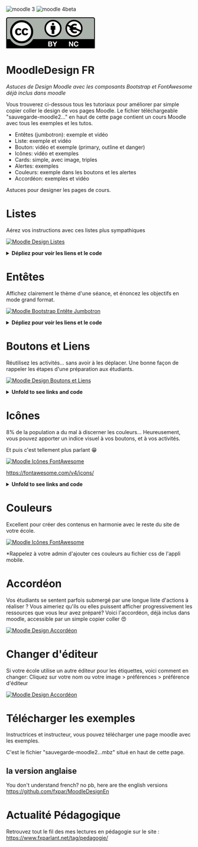 ![moodle 3](https://img.shields.io/badge/Moodle-3-brightgreen) ![moodle 4beta](https://img.shields.io/badge/Moodle-4beta-brightgreen)

![Licence CC by nc](https://github.com/fxpar/MoodleDesignFr/blob/main/by-nc.eu.svg)

# MoodleDesign FR
*Astuces de Design Moodle avec les composants Bootstrap et FontAwesome déjà inclus dans moodle*

Vous trouverez ci-dessous tous les tutoriaux pour améliorer par simple copier coller le design de vos pages Moodle.
Le fichier téléchargeable "sauvegarde-moodle2..." en haut de cette page contient un cours Moodle avec tous les exemples et les tutos.

* Entêtes (jumbotron): exemple et vidéo
* Liste: exemple et vidéo
* Bouton: vidéo et exemple (primary, outline et danger)
* Icônes: vidéo et exemples
* Cards: simple, avec image, triples
* Alertes: exemples
* Couleurs: exemple dans les boutons et les alertes
* Accordéon: exemples et vidéo


Astuces pour designer les pages de cours.

# Listes
Aérez vos instructions avec ces listes plus sympathiques

[![Moodle Design Listes](https://i.ytimg.com/vi/JdeyVMi2W8U/hqdefault.jpg)](
https://www.youtube.com/watch?v=JdeyVMi2W8U)

<details>
  <summary> <b>Dépliez pour voir les liens et le code</b> </summary>

* Bootstrap list groups: https://getbootstrap.com/docs/4.0/components/list-group/

````    
     <ul class="list-group">
      <li class="list-group-item active">Cras justo odio</li>
      <li class="list-group-item">Dapibus ac facilisis in</li>
      <li class="list-group-item">Morbi leo risus</li>
      <li class="list-group-item">Porta ac consectetur ac</li>
      <li class="list-group-item">Vestibulum at eros</li>
     </ul>
````

* Bootstrap Cards Lists: https://getbootstrap.com/docs/4.0/components/card/#list-groups

````
    <div class="card" style="width: 18rem;">
        <div class="card-header">
          Featured
        </div>
        <ul class="list-group list-group-flush">
          <li class="list-group-item">Cras justo odio</li>
          <li class="list-group-item">Dapibus ac facilisis in</li>
          <li class="list-group-item">Vestibulum at eros</li>
        </ul>
    </div>
    
````
  
</details>

# Entêtes

Affichez clairement le thème d'une séance, et énoncez les objectifs en mode grand format.

[![Moodle Bootstrap Entête Jumbotron](https://i.ytimg.com/vi/MjYRA2s07C0/hqdefault.jpg)](
https://www.youtube.com/watch?v=MjYRA2s07C0)

<details>
  <summary><b>Dépliez pour voir les liens et le code</b></summary>
  
* Bootstrap 4 Entête: Le magnifique "Jumbotron" : https://getbootstrap.com/docs/4.0/components/jumbotron/
  
````
    <div class="jumbotron">
      <h1 class="display-4">Hello, world!</h1>
      <p class="lead">This is a simple hero unit, a simple jumbotron-style component for calling extra attention to featured content or information.</p>
      <hr class="my-4">
      <p>It uses utility classes for typography and spacing to space content out within the larger container.</p>
      <p class="lead">
        <a class="btn btn-primary btn-lg" href="#" role="button">Learn more</a>
      </p>
    </div>
````
  
  </details>

# Boutons et Liens

Réutilisez les activités... sans avoir à les déplacer. Une bonne façon de rappeler les étapes d'une préparation aux étudiants.

[![Moodle Design Boutons et Liens](https://i.ytimg.com/vi/73FQHTYExRw/hqdefault.jpg)](
https://www.youtube.com/watch?v=73FQHTYExRw)

<details>
  <summary><b>Unfold to see links and code</b></summary>
  
* Bootstrap Boutons: https://getbootstrap.com/docs/4.0/components/buttons/
  
````
    <button type="button" class="btn btn-primary">Primary</button>
    <button type="button" class="btn btn-outline-secondary">Secondary</button>
    <button type="button" class="btn btn-success">Success</button>
````
  
  </details>

# Icônes

8% de la population a du mal à discerner les couleurs... Heureusement, vous pouvez apporter un indice visuel à vos boutons, et à vos activités.

Et puis c'est tellement plus parlant 😁

[![Moodle Icônes FontAwesome](https://i.ytimg.com/vi/tFZ0o1M-PtQ/hqdefault.jpg)](
https://www.youtube.com/watch?v=tFZ0o1M-PtQ)

https://fontawesome.com/v4/icons/

<details>
  <summary><b>Unfold to see links and code</b></summary>
  
* FontAwesome 4: https://fontawesome.com/v4/icons/
  
``<i class="fa fa-address-book" aria-hidden="true"></i>``
  Pour des raisons d'accessibilité le code suivant serait toutefois préférable:
``<span class="fa fa-address-book" aria-hidden="true"></span>``
  
  </details>

# Couleurs
Excellent pour créer des contenus en harmonie avec le reste du site de votre école.

[![Moodle Icônes FontAwesome](https://i.ytimg.com/vi/F9Fw0PjaUOA/hqdefault.jpg)](
https://www.youtube.com/watch?v=F9Fw0PjaUOA)

*Rappelez à votre admin d'ajouter ces couleurs au fichier css de l'appli mobile.

# Accordéon

Vos étudiants se sentent parfois submergé par une longue liste d'actions à réaliser ?
Vous aimeriez qu'ils ou elles puissent afficher progressivement les ressources que vous leur avez préparé?
Voici l'accordéon, déjà inclus dans moodle, accessible par un simple copier coller 😍


[![Moodle Design Accordéon](https://i.ytimg.com/vi/_GxoVIpuLuE/hqdefault.jpg)](
https://www.youtube.com/watch?v=_GxoVIpuLuE)

# Changer d'éditeur

Si votre école utilise un autre éditeur pour les étiquettes, voici comment en changer:
Cliquez sur votre nom ou votre image > préférences > préférence d'éditeur

[![Moodle Design Accordéon](https://i.ytimg.com/vi/5vnGpaflLNs/hqdefault.jpg)](
https://www.youtube.com/watch?v=5vnGpaflLNs)

# Télécharger les exemples
Instructrices et instructeur, vous pouvez télécharger une page moodle avec les exemples.

C'est le fichier "sauvegarde-moodle2...mbz" situé en haut de cette page.

##  la version anglaise
You don't understand french? no pb, here are the english versions
https://github.com/fxpar/MoodleDesignEn



# Actualité Pédagogique
Retrouvez tout le fil des mes lectures en pédagogie sur le site : https://www.fxparlant.net/tag/pedagogie/

